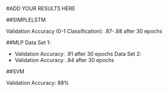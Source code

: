 #ADD YOUR RESULTS HERE


##SIMPLELSTM

Validation Accuracy (0-1 Classification): .87-.88 after 30 epochs

##MLP
Data Set 1:
- Validation Accuracy: .91 after 30 epochs
Data Set 2:
- Validation Accuracy: .84 after 30 epochs

##SVM

Validation Accuracy: 88%
